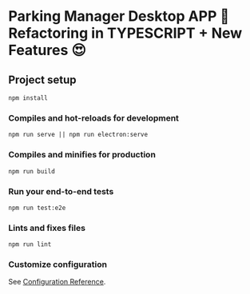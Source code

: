 # Parking Manager Desktop APP 🚗 Refactoring in TYPESCRIPT + New Features 😍
## Project setup
```
npm install
```

### Compiles and hot-reloads for development
```
npm run serve || npm run electron:serve
```

### Compiles and minifies for production
```
npm run build
```

### Run your end-to-end tests
```
npm run test:e2e
```

### Lints and fixes files
```
npm run lint
```

### Customize configuration
See [Configuration Reference](https://cli.vuejs.org/config/).
